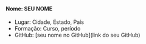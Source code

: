 
#### Nome: SEU NOME
- Lugar: Cidade, Estado, País
- Formação: Curso, período
- GitHub: [seu nome no GitHub](link do seu GitHub)